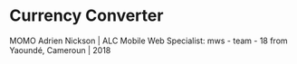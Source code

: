 <h1>Currency Converter</h1>
<div> MOMO Adrien Nickson | ALC Mobile Web Specialist: mws - team - 18 from Yaoundé, Cameroun | 2018 </div>
